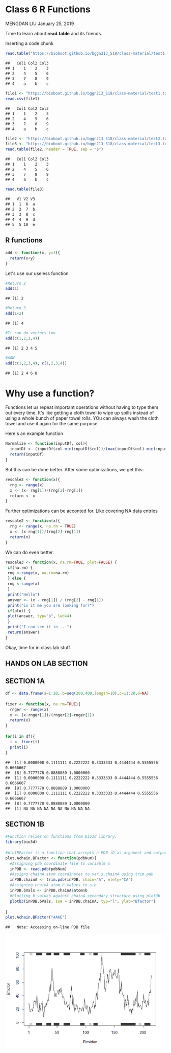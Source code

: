 Class 6 R Functions
================
MENGDAN LIU
January 25, 2019

Time to learn about **read.table** and its friends.

Inserting a code chunk

``` r
read.table("https://bioboot.github.io/bggn213_S18/class-material/test1.txt", header = TRUE, sep = ",")
```

    ##   Col1 Col2 Col3
    ## 1    1    2    3
    ## 2    4    5    6
    ## 3    7    8    9
    ## 4    a    b    c

``` r
file1 <- "https://bioboot.github.io/bggn213_S18/class-material/test1.txt"
read.csv(file1)
```

    ##   Col1 Col2 Col3
    ## 1    1    2    3
    ## 2    4    5    6
    ## 3    7    8    9
    ## 4    a    b    c

``` r
file2 <- "https://bioboot.github.io/bggn213_S18/class-material/test2.txt"
file3 <- "https://bioboot.github.io/bggn213_S18/class-material/test3.txt"
read.table(file2, header = TRUE, sep = "$")
```

    ##   Col1 Col2 Col3
    ## 1    1    2    3
    ## 2    4    5    6
    ## 3    7    8    9
    ## 4    a    b    c

``` r
read.table(file3)
```

    ##   V1 V2 V3
    ## 1  1  6  a
    ## 2  2  7  b
    ## 3  3  8  c
    ## 4  4  9  d
    ## 5  5 10  e

R functions
-----------

``` r
add <- function(x, y=1){
  return(x+y)
}
```

Let's use our useless function

``` r
#Return 2
add(1)
```

    ## [1] 2

``` r
#Return 3
add(1+2)
```

    ## [1] 4

``` r
#It can do vectors too
add(c(1,2,3,4))
```

    ## [1] 2 3 4 5

``` r
#WOW
add(c(1,2,3,4), c(1,2,3,4))
```

    ## [1] 2 4 6 8

Why use a function?
===================

Functions let us repeat important operations without having to type them out every time. It's like getting a cloth towel to wipe up spills instead of using a whole bunch of paper towel rolls. YOu can always wash the cloth towel and use it again for the same purpose.

Here's an example function

``` r
Normalize <- function(inputDf, col){
  inputDf <- (inputDf$col-min(inputDf$col))/(max(inputDf$col)-min(inputDf$col))
  return(inputDf)
}
```

But this can be done better. After some optimizations, we get this:

``` r
rescale2 <- function(x){
  rng <- range(x)
  x <- (x- rng[1])/(rng[2]-rng[1])
  return <- x
}
```

Further optimizations can be acconted for. Like covering NA data entries

``` r
rescale2 <- function(x){
  rng <- range(x, na.rm = TRUE)
  x <- (x-rng[1])/(rng[2]-rng[1])
  return(x)
}
```

We can do even better.

``` r
rescale3 <- function(x, na.rm=TRUE, plot=FALSE) {
 if(na.rm) {
 rng <-range(x, na.rm=na.rm)
 } else {
 rng <-range(x)
 }
 print("Hello")
 answer <- (x - rng[1]) / (rng[2] - rng[1])
 print("is it me you are looking for?")
 if(plot) {
 plot(answer, typ="b", lwd=4)
 }
 print("I can see it in ...")
 return(answer)
}
```

Okay, time for in class lab stuff.

HANDS ON LAB SECTION
--------------------

SECTION 1A
----------

``` r
df <- data.frame(a=1:10, b=seq(200,400,length=10),c=11:20,d=NA)

fixer <- function(x, na.rm=TRUE){
  rnger <- range(x)
  x <- (x-rnger[1])/(rnger[2]-rnger[1])
  return(x)
}

for(i in df){
  i <- fixer(i)
  print(i)
}
```

    ##  [1] 0.0000000 0.1111111 0.2222222 0.3333333 0.4444444 0.5555556 0.6666667
    ##  [8] 0.7777778 0.8888889 1.0000000
    ##  [1] 0.0000000 0.1111111 0.2222222 0.3333333 0.4444444 0.5555556 0.6666667
    ##  [8] 0.7777778 0.8888889 1.0000000
    ##  [1] 0.0000000 0.1111111 0.2222222 0.3333333 0.4444444 0.5555556 0.6666667
    ##  [8] 0.7777778 0.8888889 1.0000000
    ##  [1] NA NA NA NA NA NA NA NA NA NA

SECTION 1B
----------

``` r
#Function relies on functions from bio3d library.
library(bio3d)

#plotBFactor is a function that accepts a PDB iD as argument and outputs a graph of the corresponding protein's B-factor or the amount of wiggle atoms have in a structure(?)
plot.Achain.BFactor <- function(pdbNum){
  #Assigning pdb coordinate file to variable s
  inPDB <- read.pdb(pdbNum)
  #Assigns chainA atom coordinates to var s.chainA using trim.pdb
  inPDB.chainA <- trim.pdb(inPDB, chain="A", elety="CA")
  #Assigning chainA atom b values to s.b
  inPDB.bVals <- inPDB.chainA$atom$b
  #Plotting b values against chainA secondary structure using plot3b
  plotb3(inPDB.bVals, sse = inPDB.chainA, typ="l", ylab="Bfactor")
  
}
plot.Achain.BFactor("4AKE")
```

    ##   Note: Accessing on-line PDB file

![](class2_files/figure-markdown_github/unnamed-chunk-11-1.png)
